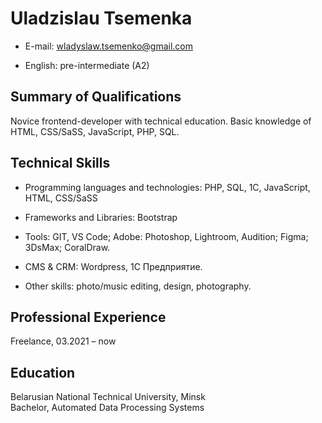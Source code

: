 # Uladzislau Tsemenka

- E-mail: wladyslaw.tsemenko@gmail.com

- English: pre-intermediate (A2)

## Summary of Qualifications

Novice frontend-developer with technical education. Basic knowledge of HTML, CSS/SaSS, JavaScript, PHP, SQL.

## Technical Skills

- Programming languages and technologies: PHP, SQL, 1C, JavaScript, HTML, CSS/SaSS

- Frameworks and Libraries: Bootstrap

- Tools: GIT, VS Code; Adobe: Photoshop, Lightroom, Audition; Figma; 3DsMax; CoralDraw.

- CMS & CRM: Wordpress, 1C Предприятие.

- Other skills: photo/music editing, design, photography.

## Professional Experience

Freelance, 03.2021 – now

## Education

Belarusian National Technical University, Minsk                          
Bachelor, Automated Data Processing Systems